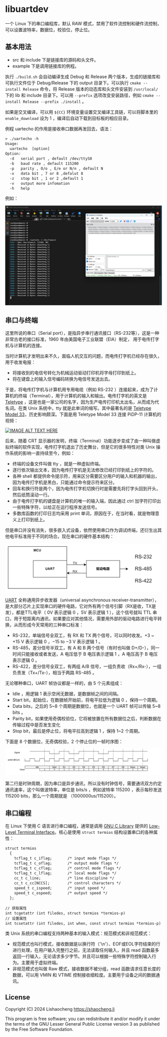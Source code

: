 # libuartdev

一个 Linux 下的串口编程库，默认 RAW 模式，禁用了软件流控制和硬件流控制，可以设置波特率，数据位，校验位，停止位。

## 基本用法

- src 和 include 下是链接库的源码和头文件。
- example 下是调用链接库的例程。

执行 `./build.sh` 会自动编译生成 Debug 和 Release 两个版本，生成的链接库和可执行文件位于 Debug/Release 下的 output 目录下。可以执行 `cmake --install Release` 命令，将 Release 版本的动态库和头文件安装到 `/usr/local/` 下的 lib 和 include 目录下。可以用 `--prefix` 选项改变安装路径，例如 `cmake --install Release --prefix ./install` 。

如果是交叉编译，可以用 `${CC}` 环境变量设置交叉编译工具链，可以将脚本里的 `enable_download` 设为 1 ，编译后自动下载到目标板的相应目录。

例程 uartecho 的作用是接收串口数据再发回去，语法：

```
> ./uartecho -h
Usage:
  uartecho  [option]
Option:
  -d   serial port , default /dev/ttyS0
  -b   baud rate , default 115200
  -p   parity , O/o , E/e or N/n , default N
  -x   data bit , 7 or 8 ,defalut 8
  -z   stop bit , 1 or 2 ,default 1
  -v   output more infomation
  -h   help
```

例如：

![uartecho-demo.png](./_pics/uartecho-demo.png)

## 串口与终端

这里所说的串口（Serial port），是指异步串行通讯接口（RS-232等），这是一种非常古老的接口标准，1960 年由美国电子工业联盟（EIA）制定， 用于电传打字机与计算机的连接。

当时计算机才发明出来不久，面临人机交互的问题，而电传打字机已经存在很久，用于收发电报：

- 将接收到的电信号转化为机械运动驱动打印机将字母打印到纸上。
- 将在键盘上的输入信号编码转换为电信号发送出去。

于是，将电传打字机与计算机用专用电缆（例如 RS-232 ）连接起来，成为了计算机的终端（Terminal），用于计算机的输入和输出。电传打字机的英文是 [Teletype](https://en.wikipedia.org/wiki/Teletype_Corporation) ，这是也是一家公司的名字，因为生产电传打印机太出名，从而成为代名词。在类 Unix 系统中，tty 就是此单词的缩写。其中最著名的是 [Teletype Model 33](https://en.wikipedia.org/wiki/Teletype_Model_33#Historical_impact)，历史影响颇深。下面是用 Teletype Model 33 连接 PiDP-11 计算机的视频：

[![IMAGE ALT TEXT HERE](https://img.youtube.com/vi/DRzpJyOc3bc/0.jpg)](https://www.youtube.com/watch?v=DRzpJyOc3bc)

后来，随着 CRT 显示器的发明，终端（Terminal）功能逐步变成了由一种叫做虚拟终端的软件实现，电传打字机退出了历史舞台，但是它的很多特性对类 Unix 操作系统的影响一直持续至今，例如：

- 终端的设备文件叫做 tty ，就是一种虚拟终端。
- 逐行依次输出文本，因为电传打字机是无法修改已经打印到纸上的字符的。
- 各种 shell 都提供命令提示符，用来区分需要区分用户的输入和机器的输出，因为电传打字机是黑白，只能通过命令提示符来区分。
- 回车和换行符是两个，因为电传打字机切换行时是需要先将打字头回到开头，然后纸筒滚动一行。
- 由于电传打字机的键盘是计算机的唯一的输入端，因此通过 ctrl 加字符打印出一些特殊字符，以给正在运行程序发送信号。
- 多数库函数的打印日志均采用 print 单词，原因在于，在当时看，就是物理意义上打印到纸上。

但是串口并没有消失，很多嵌入式设备，依然使用串口作为调试终端，还衍生出其他电平标准用于不同的场合。现在串口的硬件基本结构：

![uart-hardware.png](./_pics/uart-hardware.png)

[UART](https://en.wikipedia.org/wiki/Universal_asynchronous_receiver-transmitter) 全称通用异步收发器（universal asynchronous receiver-transmitter），是大部分芯片上实现串口的硬件电路，它对外有两个信号引脚（RX是收，TX是发），都是TTL电平（ 0V 表示逻辑 0 ，5V 表示逻辑 1 ），这个信号就叫 TTL 串口，用于短距离内通讯，如果要应对其他情况，需要用外部的驱动电路进行电平转换，从而形成今天常用的三种串口标准：

- RS-232，单端信号全双工，有 RX 和 TX 两个信号，可以同时收发。+3 ~ +15 V 表示逻辑 0 ，−15 to −3 V 表示逻辑 1 。
- RS-485，差分信号半双工，有 A 和 B 两个信号（有时也叫做 D+/D-），同一时间只能接收或者发送，A 电压低于 B 电压表示逻辑 1 ，A 电压高于 B 电压表示逻辑 0 。
- RS-422，差分信号全双工，有两组 A/B 信号，一组负责收（Rx+/Rx-），一组负责发（Tx+/Tx-），相当于两路 RS-485 。

无论哪种串口，UART 帧协议都是一样的，由 5 个元素组成：
- Idle ，用逻辑 1 表示空闲无数据，是数据帧之间的间隔。
- Start bit，起始位，在数据帧开始前，将电平拉低为逻辑 0 ，保持一个周期。
- Data bits，之后的 5~8 个周期是数据位，也就是一个 UART 帧可以传输 5~8 bits 。
- Parity bit，如果使用奇偶校验位，它将被放置在所有数据位之后，判断数据在传输过程中是否发生变化
- Stop bit，最后是停止位，将电平拉高到逻辑 1 ，保持 1~2 个周期。 

下面是 8 个数据位，无奇偶校验，2 个停止位的一帧时序图：

![uart-signal.png](./_pics/uart-signal.png)

第二行是时钟周期，因为串口是异步通讯，所以没有时钟信号，需要通讯双方约定通讯速率，这个叫做波特率，单位是 bits/s ，例如波特率 115200 ，表示每秒发送 115200 bits，那么一个周期就是 （1000000us/115200）。 

## 串口编程

在 Linux 下使用 C 语言进行串口编程，通常是调用 [GNU C Library](https://www.gnu.org/software/libc/) 提供的 [Low-Level Terminal Interface](https://www.gnu.org/software/libc/manual/html_node/Low_002dLevel-Terminal-Interface.html?spm=wolai.workspace.0.0.7bf85fdcxzdAL7)。核心是使用 `struct termios` 结构设置串口的各种属性：

```
struct termios
  {
    tcflag_t c_iflag;       /* input mode flags */
    tcflag_t c_oflag;       /* output mode flags */
    tcflag_t c_cflag;       /* control mode flags */
    tcflag_t c_lflag;       /* local mode flags */
    cc_t c_line;            /* line discipline */
    cc_t c_cc[NCCS];        /* control characters */
    speed_t c_ispeed;       /* input speed */
    speed_t c_ospeed;       /* output speed */
  };

// 获取属性
int tcgetattr (int filedes, struct termios *termios-p)
// 设置属性
int tcsetattr (int filedes, int when, const struct termios *termios-p)
```

类 Unix 系统的串口编程支持两种基本的输入模式：规范模式和非规范模式：

- 规范模式也叫行模式，接收数据是以换行符（'\n'）、EOF或EOL字符结束的行进行处理，在用户输入完整行之前，无法读取任何输入，并且 read 函数最多返回一行输入，无论请求多少字节。并且可以根据一些特殊字符控制输入行为。主要用于虚拟终端。
- 非规范模式也叫做 Raw 模式，接收数据不被分组，read 函数请求任意长度的数据，可以用 VMIN 和 VTIME 控制接收细粒度。主要用于设备之间的数据通讯。

## License

Copyright (C) 2024 Lishaocheng <https://shaocheng.li> 

This program is free software; you can redistribute it and/or modify it under the terms of the GNU Lesser General Public License version 3 as published by the Free Software Foundation.
